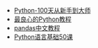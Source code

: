 - [Python-100天从新手到大师](https://github.com/jackfrued/Python-100-Days)
- [最良心的Python教程](https://github.com/walter201230/Python)
- [pandas中文教程](https://github.com/datawhalechina/joyful-pandas)
- [Python语言基础50课](https://github.com/jackfrued/Python-Core-50-Courses)

